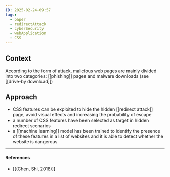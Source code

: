 ```yaml
---
ID: 2025-02-24-09:57
tags:
  - paper
  - redirectAttack
  - cyberSecurity
  - webApplication
  - CSS
---
```

## Context

According to the form of attack, malicious web pages are mainly divided into two categories: [[phishing]] pages and malware downloads (see [[drive-by download]])
## Approach

- CSS features can be exploited to hide the hidden [[redirect attack]] page, avoid visual effects and increasing the probability of escape
- a number of CSS features have been selected as target in hidden redirect scenarios
- a [[machine learning]] model has been trained to identify the presence of these features in a list of websites and it is able to detect whether the website is dangerous

---
#### References
- [[(Chen, Shi, 2018)]]